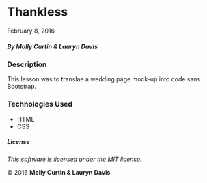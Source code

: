 # Thankless

February 8, 2016

##### By Molly Curtin &amp; Lauryn Davis

### Description

This lesson was to translae a wedding page mock-up into code sans Bootstrap.


### Technologies Used

* HTML
* CSS

##### License

*This software is licensed under the MIT license.*

&copy; 2016 **Molly Curtin &amp; Lauryn Davis**
